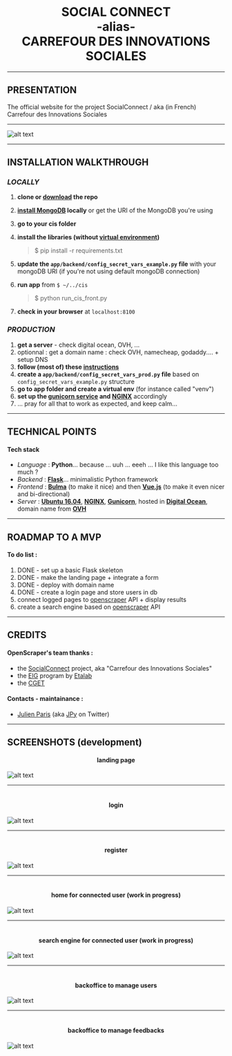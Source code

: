 
<h1 align=center>  SOCIAL CONNECT <br>-alias-<br> CARREFOUR DES INNOVATIONS SOCIALES </h1>


-------
## PRESENTATION


The official website for the project SocialConnect / aka (in French) Carrefour des Innovations Sociales


-------

![alt text](./screenshots/cis-front-landing.png "landing")


-------

## INSTALLATION WALKTHROUGH 

### _LOCALLY_

1. **clone or [download](https://github.com/entrepreneur-interet-general/CIS-front/archive/master.zip) the repo**
1. **[install MongoDB](https://docs.mongodb.com/manual/installation/) locally** or get the URI of the MongoDB you're using
1. **go to your cis folder**
1. **install the libraries (without [virtual environment](https://pypi.python.org/pypi/virtualenv))**

	> $ pip install -r requirements.txt

1. **update the `app/backend/config_secret_vars_example.py` file** with your mongoDB URI (if you're not using default mongoDB connection)

1. **run app** from `$ ~/../cis`

	> $ python run_cis_front.py

1. **check in your browser** at `localhost:8100`



### _PRODUCTION_

1. **get a server** - check digital ocean, OVH, ...
1. optionnal : get a domain name : check OVH, namecheap, godaddy.... + setup DNS
1. **follow (most of) these [instructions](https://github.com/entrepreneur-interet-general/tutos-2018/wiki/Admin-Sys)**
1. **create a `app/backend/config_secret_vars_prod.py` file** based on `config_secret_vars_example.py` structure
1. **go to app folder and create a virtual env** (for instance called "venv")
1. **set up the [gunicorn service](./unit/working_service_config.service) and [NGINX](./nginx/working_nginx_config)** accordingly 
1. ... pray for all that to work as expected, and keep calm... 



------

## TECHNICAL POINTS

#### Tech stack
- _Language_ : **Python**... because ... uuh ... eeeh ... I like this language too much ? 
- _Backend_  : **[Flask](http://flask.pocoo.org/)**... minimalistic Python framework
- _Frontend_ : **[Bulma](https://bulma.io/)**  (to make it nice) and then **[Vue.js](https://vuejs.org/)** (to make it even nicer and bi-directional)
- _Server_   : **[Ubuntu 16.04]()**, **[NGINX](https://www.nginx.com/)**, **[Gunicorn](http://gunicorn.org/)**, hosted in **[Digital Ocean](http://digitalocean.com/)**, domain name from **[OVH](http://ovh.com/)**

------

## ROADMAP TO A MVP

#### To do list :

1. DONE - set up a basic Flask skeleton
1. DONE - make the landing page + integrate a form 
1. DONE - deploy with domain name
1. DONE - create a login page and store users in db
1. connect logged pages to [openscraper](https://github.com/entrepreneur-interet-general/OpenScraper) API + display results
1. create a search engine based on [openscraper](https://github.com/entrepreneur-interet-general/OpenScraper) API 

-------

## CREDITS 

#### OpenScraper's team thanks :

- the [SocialConnect](https://entrepreneur-interet-general.etalab.gouv.fr/defi/2017/09/26/socialconnect/) project, aka "Carrefour des Innovations Sociales"
- the [EIG](https://entrepreneur-interet-general.etalab.gouv.fr/) program by [Etalab](https://www.etalab.gouv.fr/)
- the [CGET](http://www.cget.gouv.fr/)

#### Contacts - maintainance :

- [Julien Paris](<mailto:julien.paris@cget.gouv.fr>) (aka [JPy](https://twitter.com/jparis_py) on Twitter)

-------

## SCREENSHOTS (development)

<h4 align=center>landing page<br> </h4>

![alt text](./screenshots/cis-front-landing.png "landing")

-------

<h4 align=center><br>login</h4>

![alt text](./screenshots/cis-front-login.png "home")

-------

<h4 align=center><br>register</h4>

![alt text](./screenshots/cis-front-register.png "register")

-------

<h4 align=center><br>home for connected user (work in progress)</h4>

![alt text](./screenshots/cis-front-user-index.png "index")


-------

<h4 align=center><br>search engine for connected user (work in progress)</h4>

![alt text](./screenshots/cis-front-user-search.png "search")

-------

<h4 align=center><br>backoffice to manage users</h4>

![alt text](./screenshots/cis-front-backoffice-users.png "users")

-------

<h4 align=center><br>backoffice to manage feedbacks</h4>

![alt text](./screenshots/cis-front-backoffice-feedbacks.png "feedbacks")
